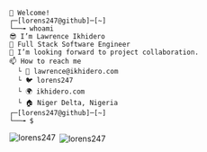 ```
👋 Welcome!
┌─[lorens247@github]─[~]
└──╼ whoami
😎 I’m Lawrence Ikhidero
👀 Full Stack Software Engineer
💞️ I’m looking forward to project collaboration.
📫 How to reach me 
  └ 📧 lawrence@ikhidero.com
  └ 🐦 lorens247
  └ 🌍 ikhidero.com
  └ 🏠 Niger Delta, Nigeria
┌─[lorens247@github]─[~]
└──╼ $
```
<!---
lorens247/lorens247 is a ✨ special ✨ repository because its `README.md` (this file) appears on your GitHub profile.
You can click the Preview link to take a look at your changes.
--->

<p><img align="left" src="https://github-readme-stats.vercel.app/api/top-langs?username=lorens247&show_icons=true&locale=en&layout=compact" alt="lorens247" /></p> <p>&nbsp;<img align="center" src="https://github-readme-stats.vercel.app/api?username=lorens247&show_icons=true&locale=en" alt="lorens247" /></p>
